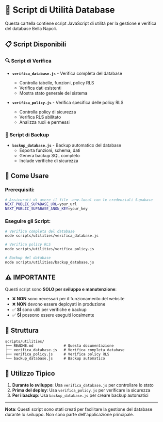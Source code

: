 # 🔧 Script di Utilità Database

Questa cartella contiene script JavaScript di utilità per la gestione e verifica del database Bella Napoli.

## 📋 Script Disponibili

### 🔍 **Script di Verifica**
- **`verifica_database.js`** - Verifica completa del database
  - Controlla tabelle, funzioni, policy RLS
  - Verifica dati esistenti
  - Mostra stato generale del sistema

- **`verifica_policy.js`** - Verifica specifica delle policy RLS
  - Controlla policy di sicurezza
  - Verifica RLS abilitato
  - Analizza ruoli e permessi

### 💾 **Script di Backup**
- **`backup_database.js`** - Backup automatico del database
  - Esporta funzioni, schema, dati
  - Genera backup SQL completo
  - Include verifiche di sicurezza

## 🚀 Come Usare

### Prerequisiti:
```bash
# Assicurati di avere il file .env.local con le credenziali Supabase
NEXT_PUBLIC_SUPABASE_URL=your_url
NEXT_PUBLIC_SUPABASE_ANON_KEY=your_key
```

### Eseguire gli Script:
```bash
# Verifica completa del database
node scripts/utilities/verifica_database.js

# Verifica policy RLS
node scripts/utilities/verifica_policy.js

# Backup del database
node scripts/utilities/backup_database.js
```

## ⚠️ **IMPORTANTE**

Questi script sono **SOLO per sviluppo e manutenzione**:
- ❌ **NON** sono necessari per il funzionamento del website
- ❌ **NON** devono essere deployati in produzione
- ✅ **SÌ** sono utili per verifiche e backup
- ✅ **SÌ** possono essere eseguiti localmente

## 📁 **Struttura**

```
scripts/utilities/
├── README.md              # Questa documentazione
├── verifica_database.js   # Verifica completa database
├── verifica_policy.js     # Verifica policy RLS
└── backup_database.js     # Backup automatico
```

## 🎯 **Utilizzo Tipico**

1. **Durante lo sviluppo**: Usa `verifica_database.js` per controllare lo stato
2. **Prima del deploy**: Usa `verifica_policy.js` per verificare la sicurezza
3. **Per i backup**: Usa `backup_database.js` per creare backup automatici

---

**Nota**: Questi script sono stati creati per facilitare la gestione del database durante lo sviluppo. Non sono parte dell'applicazione principale.
